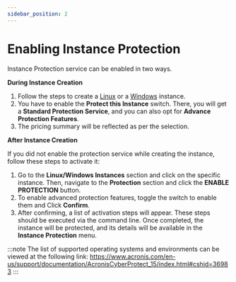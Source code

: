 ```yaml
---
sidebar_position: 2
---
```

# Enabling Instance Protection

Instance Protection service can be enabled in two ways.

**During Instance Creation**

1. Follow the steps to create a [Linux](/docs/Compute/LinuxInstances/CreatingLinuxInstances) or a [Windows](/docs/Compute/WindowsInstances/CreatingWindowsInstances) instance.
2. You have to enable the **Protect this Instance** switch. There, you will get a **Standard Protection Service**, and you can also opt for **Advance Protection Features**. 
3. The pricing summary will be reflected as per the selection.

**After Instance Creation**

If you did not enable the protection service while creating the instance, follow these steps to activate it:

1. Go to the **Linux/Windows Instances** section and click on the specific instance. Then, navigate to the **Protection** section and click the **ENABLE PROTECTION** button.
2. To enable advanced protection features, toggle the switch to enable them and Click **Confirm**.
3. After confirming, a list of activation steps will appear. These steps should be executed via the command line. Once completed, the instance will be protected, and its details will be available in the **Instance Protection** menu.

:::note
The list of supported operating systems and environments can be viewed at the following link:
https://www.acronis.com/en-us/support/documentation/AcronisCyberProtect_15/index.html#cshid=36983
:::


